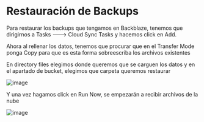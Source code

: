 # Restauración de Backups

Para restaurar los backups que tengamos en Backblaze, tenemos que dirigirnos a Tasks ---> Cloud Sync Tasks y hacemos click en Add.

Ahora al rellenar los datos, tenemos que procurar que en el Transfer Mode ponga Copy para que es esta forma sobreescriba los archivos existentes

En directory files elegimos donde queremos que se carguen los datos y en el apartado de bucket, elegimos que carpeta queremos restaurar

![image](https://user-images.githubusercontent.com/91557892/170896831-63af1884-e11a-4373-b2eb-403c5cd4a388.png)

Y una vez hagamos click en Run Now, se empezarán a recibir archivos de la nube

![image](https://user-images.githubusercontent.com/91557892/170896857-17fd5659-4470-4849-bebf-c70147a164b2.png)

